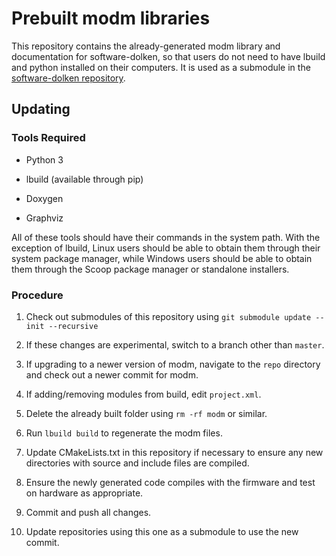 # Prebuilt modm libraries

This repository contains the already-generated modm library and documentation for software-dolken, so that users do not need to have lbuild and python installed on their computers. It is used as a submodule in the [software-dolken repository](https://github.com/DanSTAR-DTU/software-dolken).

## Updating

### Tools Required

* Python 3

* lbuild (available through pip)

* Doxygen

* Graphviz

All of these tools should have their commands in the system path. With the exception of lbuild, Linux users should be able to obtain them through their system package manager, while Windows users should be able to obtain them through the Scoop package manager or standalone installers.

### Procedure

1. Check out submodules of this repository using `git submodule update --init --recursive`

2. If these changes are experimental, switch to a branch other than `master`.

3. If upgrading to a newer version of modm, navigate to the `repo` directory and check out a newer commit for modm.

4. If adding/removing modules from build, edit `project.xml`.

5. Delete the already built folder using `rm -rf modm` or similar.

6. Run `lbuild build` to regenerate the modm files.

7. Update CMakeLists.txt in this repository if necessary to ensure any new directories with source and include files are compiled.

7. Ensure the newly generated code compiles with the firmware and test on hardware as appropriate.

8. Commit and push all changes.

9. Update repositories using this one as a submodule to use the new commit.